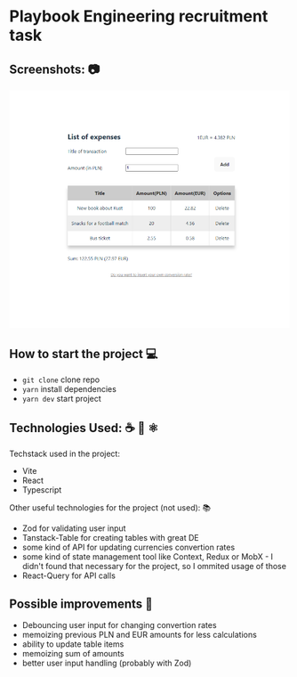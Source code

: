 # Playbook Engineering recruitment task

## Screenshots: 📷

![Alt text](image.png)

## How to start the project 💻

- `git clone` clone repo
- `yarn` install dependencies
- `yarn dev` start project

## Technologies Used: ☕️ 🐍 ⚛️

Techstack used in the project:

- Vite
- React
- Typescript

Other useful technologies for the project (not used): 📚

- Zod for validating user input
- Tanstack-Table for creating tables with great DE
- some kind of API for updating currencies convertion rates
- some kind of state management tool like Context, Redux or MobX - I didn't found that necessary for the project, so I ommited usage of those
- React-Query for API calls

## Possible improvements 📝

- Debouncing user input for changing convertion rates
- memoizing previous PLN and EUR amounts for less calculations
- ability to update table items
- memoizing sum of amounts
- better user input handling (probably with Zod)
